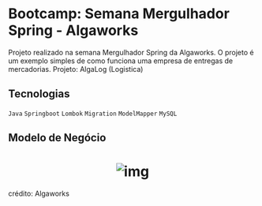 # Bootcamp: Semana Mergulhador Spring - Algaworks


Projeto realizado na semana Mergulhador Spring da Algaworks. O projeto é um exemplo simples de como funciona uma empresa de entregas de mercadorias.
Projeto: AlgaLog (Logistica)


## Tecnologias

`Java` `Springboot` `Lombok` `Migration` `ModelMapper` `MySQL` 


## Modelo de Negócio

<h1 align="center">
    <img alt="img" title="#img" src="https://github.com/carlosjunior1983/springboot-Algaworks-Logistica/blob/main/img/Modelagem.png"  /><br>
</h1>


crédito: Algaworks